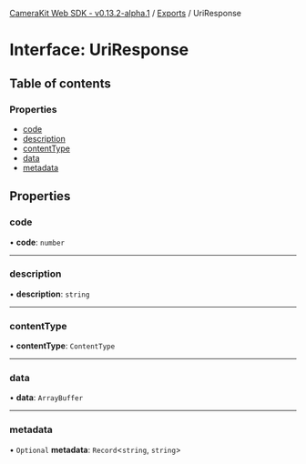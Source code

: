 [CameraKit Web SDK - v0.13.2-alpha.1](../README.md) / [Exports](../modules.md) / UriResponse

# Interface: UriResponse

## Table of contents

### Properties

- [code](UriResponse.md#code)
- [description](UriResponse.md#description)
- [contentType](UriResponse.md#contenttype)
- [data](UriResponse.md#data)
- [metadata](UriResponse.md#metadata)

## Properties

### code

• **code**: `number`

___

### description

• **description**: `string`

___

### contentType

• **contentType**: `ContentType`

___

### data

• **data**: `ArrayBuffer`

___

### metadata

• `Optional` **metadata**: `Record`<`string`, `string`\>
